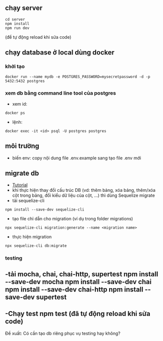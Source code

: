 ## chạy server
```
cd server
npm install
npm run dev
```
(để tự động reload khi sửa code)
## chạy database ở local dùng docker
### khởi tạo
```
docker run --name mydb -e POSTGRES_PASSWORD=mysecretpassword -d -p 5432:5432 postgres
```
### xem db bằng command line tool của postgres
+ xem id: 
```
docker ps
```
+ lệnh: 
```
docker exec -it <id> psql -U postgres postgres
```

## môi trường
- biến env: copy nội dung file .env.example sang tạo file .env mới

## migrate db
- [Tutorial](https://viblo.asia/p/tao-model-migration-seeds-voi-sequelize-1VgZvOXplAw) 
- khi thực hiện thay đổi cấu trúc DB (vd: thêm bảng, xóa bảng, thêm/xóa cột trong bảng, đổi kiểu dữ liệu của cột, ...) thì dùng Sequelize migrate
- tải sequelize-cli
```
npm install --save-dev sequelize-cli
```
- tạo file chỉ dẫn cho migration (ví dụ trong folder migrations)
```
npx sequelize-cli migration:generate --name <migration name>
```
- thực hiện migration
```
npx sequelize-cli db:migrate
```
### testing
-tải mocha, chai, chai-http, supertest
npm install --save-dev mocha
npm install --save-dev chai
npm install --save-dev chai-http
npm install --save-dev supertest
----
-Chạy test
 npm test
(đã tự động reload khi sửa code)
----
Đề xuất: Có cần tạo db riêng phục vụ testing hay không?
